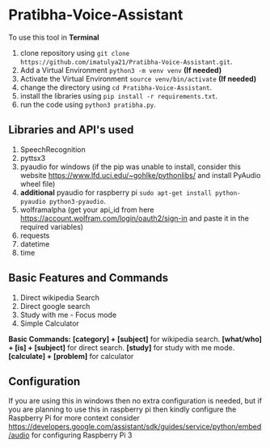 # Pratibha-Voice-Assistant

To use this tool in **Terminal**

1. clone repository using `git clone https://github.com/imatulya21/Pratibha-Voice-Assistant.git`. 
2. Add a Virtual Environment `python3 -m venv venv` **(If needed)**
3. Activate the Virtual Environment `source venv/bin/activate` **(If needed)**
4. change the directory using `cd Pratibha-Voice-Assistant`. 
5. install the libraries using `pip install -r requirements.txt`.
6. run the code using `python3 pratibha.py`.

## Libraries and API's used

1. SpeechRecognition 
2. pyttsx3
3. pyaudio for windows (if the pip was unable to install, consider this website https://www.lfd.uci.edu/~gohlke/pythonlibs/ and install PyAudio wheel file)
4. **additional** pyaudio for raspberry pi  `sudo apt-get install python-pyaudio python3-pyaudio`.  
5. wolframalpha (get your api_id from here https://account.wolfram.com/login/oauth2/sign-in and paste it in the required variables)
6. requests
7. datetime
8. time

## Basic Features and Commands

1. Direct wikipedia Search
2. Direct google search
3. Study with me - Focus mode
4. Simple Calculator

**Basic Commands:**
**[category] + [subject]** for wikipedia search.
**[what/who] + [is] + [subject]** for direct search.
**[study]** for study with me mode.
**[calculate] + [problem]** for calculator

## Configuration

If you are using this in windows then no extra configuration is needed, but if you are planning to use this in raspberry pi then kindly configure the Raspberry Pi for more context consider https://developers.google.com/assistant/sdk/guides/service/python/embed/audio for configuring Raspberry Pi 3

